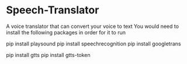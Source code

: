 # Speech-Translator
A voice translator that can convert your voice to text
You would need to install the following packages in order for it to run

pip install playsound
pip install speechrecognition
pip install googletrans

pip install gtts
pip install gtts-token
